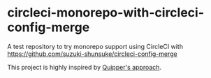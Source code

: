 # circleci-monorepo-with-circleci-config-merge

A test repository to try monorepo support using CircleCI with https://github.com/suzuki-shunsuke/circleci-config-merge

This project is highly inspired by [Quipper's approach](https://quipper.hatenablog.com/entry/2020/12/01/080000).
